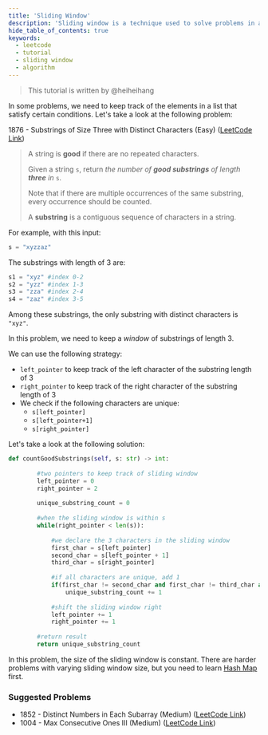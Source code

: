 ```yaml
---
title: 'Sliding Window'
description: 'Sliding window is a technique used to solve problems in array or string.'
hide_table_of_contents: true
keywords:
  - leetcode
  - tutorial
  - sliding window
  - algorithm
---
```


> This tutorial is written by @heiheihang

In some problems, we need to keep track of the elements in a list that satisfy certain conditions. Let's take a look at the following problem:&#x20;

1876 - Substrings of Size Three with Distinct Characters (Easy) ([LeetCode Link](https://leetcode.com/problems/substrings-of-size-three-with-distinct-characters/))

> A string is **good** if there are no repeated characters.
>
> Given a string `s`, return _the number of **good substrings** of length **three** in_ `s`.
>
> Note that if there are multiple occurrences of the same substring, every occurrence should be counted.
>
> A **substring** is a contiguous sequence of characters in a string.

For example, with this input:

```python
s = "xyzzaz"
```

The substrings with length of 3 are:

```python
s1 = "xyz" #index 0-2
s2 = "yzz" #index 1-3
s3 = "zza" #index 2-4
s4 = "zaz" #index 3-5
```

Among these substrings, the only substring with distinct characters is `"xyz"`.&#x20;

In this problem, we need to keep a _window_ of substrings of length 3.&#x20;

We can use the following strategy:

* `left_pointer` to keep track of the left character of the substring length of 3
* `right_pointer` to keep track of the right character of the substring length of 3
* We check if the following characters are unique:
  * `s[left_pointer]`
  * `s[left_pointer+1]`
  * `s[right_pointer]`

Let's take a look at the following solution:

```python
def countGoodSubstrings(self, s: str) -> int:
        
        #two pointers to keep track of sliding window
        left_pointer = 0
        right_pointer = 2
        
        unique_substring_count = 0
        
        #when the sliding window is within s
        while(right_pointer < len(s)):
            
            #we declare the 3 characters in the sliding window
            first_char = s[left_pointer]
            second_char = s[left_pointer + 1]
            third_char = s[right_pointer]
            
            #if all characters are unique, add 1
            if(first_char != second_char and first_char != third_char and second_char != third_char):
                unique_substring_count += 1
            
            #shift the sliding window right
            left_pointer += 1
            right_pointer += 1
        
        #return result
        return unique_substring_count
```

In this problem, the size of the sliding window is constant. There are harder problems with varying sliding window size, but you need to learn [Hash Map](hash-map) first.

### Suggested Problems

* 1852 - Distinct Numbers in Each Subarray (Medium) ([LeetCode Link](https://leetcode.com/problems/distinct-numbers-in-each-subarray/))
* 1004 - Max Consecutive Ones III (Medium) ([LeetCode Link](https://leetcode.com/problems/max-consecutive-ones-iii/))



